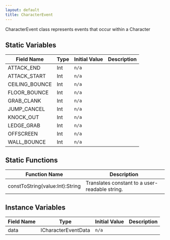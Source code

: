 ```yaml
---
layout: default
title: CharacterEvent
---
```


CharacterEvent class represents events that occur within a Character

## Static Variables

| Field Name | Type | Initial Value | Description |
| ------------ | ------ | --------------- | ------------- |
| ATTACK_END | Int | `n/a` |  |
| ATTACK_START | Int | `n/a` |  |
| CEILING_BOUNCE | Int | `n/a` |  |
| FLOOR_BOUNCE | Int | `n/a` |  |
| GRAB_CLANK | Int | `n/a` |  |
| JUMP_CANCEL | Int | `n/a` |  |
| KNOCK_OUT | Int | `n/a` |  |
| LEDGE_GRAB | Int | `n/a` |  |
| OFFSCREEN | Int | `n/a` |  |
| WALL_BOUNCE | Int | `n/a` |  |


## Static Functions

| Function Name | Description |
| --------------- | ------------- |
| constToString(value:Int):String | Translates constant to a user-readable string. |


## Instance Variables

| Field Name | Type | Initial Value | Description |
| ------------ | ------ | --------------- | ------------- |
| data | ICharacterEventData | `n/a` |  |
